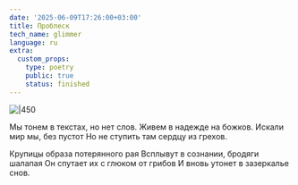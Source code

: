 ```yaml
---
date: '2025-06-09T17:26:00+03:00'
title: Проблеск
tech_name: glimmer
language: ru
extra:
  custom_props:
    type: poetry
    public: true
    status: finished
---
```


![|450](/images/problesk.png)

Мы тонем в текстах, но нет слов.
Живем в надежде на божков.
Искали мир мы, без пустот
Но не ступить там сердцу из грехов.

Крупицы образа потерянного рая
Всплывут в сознании, бродяги шалапая
Он спутает их с глюком от грибов
И вновь утонет в зазеркалье снов.
